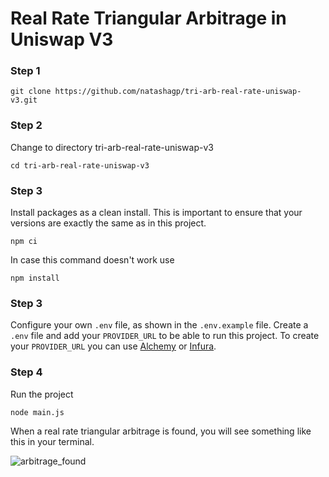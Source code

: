 # Real Rate Triangular Arbitrage in Uniswap V3

### Step 1

```shell
git clone https://github.com/natashagp/tri-arb-real-rate-uniswap-v3.git
```

### Step 2

Change to directory tri-arb-real-rate-uniswap-v3

```shell
cd tri-arb-real-rate-uniswap-v3
```

### Step 3

Install packages as a clean install. This is important to ensure that your versions are exactly the same as in this project.
```shell
npm ci
```

In case this command doesn't work use
```shell
npm install
```

### Step 3

Configure your own ```.env``` file, as shown in the ```.env.example``` file.
Create a ```.env``` file and add your ```PROVIDER_URL``` to be able to run this project.
To create your ```PROVIDER_URL```  you can use [Alchemy](https://www.alchemy.com/) or [Infura](https://www.infura.io/).

### Step 4

Run the project

```shell
node main.js
```

When a real rate triangular arbitrage is found, you will see something like this in your terminal.

![arbitrage_found](https://github.com/user-attachments/assets/26c99810-8691-4c23-b9e2-1ab6ad796c25)
